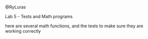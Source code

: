 @RyLuras

Lab 5 - Tests and Math programs

here are several math functions, and the tests to make sure they are working correctly